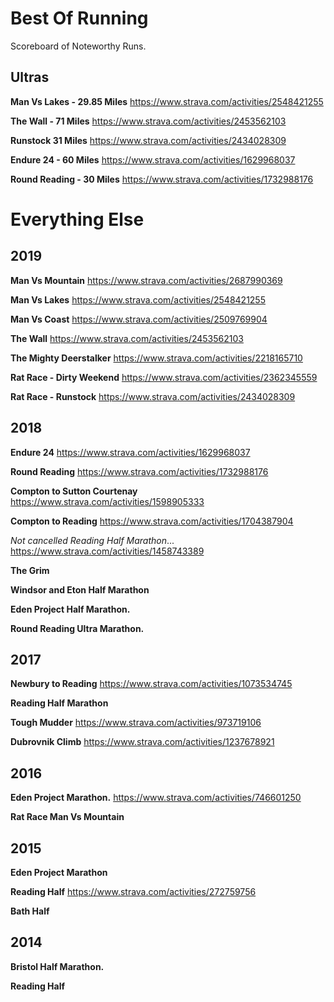 # Best Of Running
Scoreboard of Noteworthy Runs. 

## Ultras

**Man Vs Lakes - 29.85 Miles**
https://www.strava.com/activities/2548421255

**The Wall - 71 Miles**
https://www.strava.com/activities/2453562103 

**Runstock 31 Miles**
https://www.strava.com/activities/2434028309

**Endure 24 - 60 Miles** 
https://www.strava.com/activities/1629968037

**Round Reading - 30 Miles**
https://www.strava.com/activities/1732988176


# Everything Else 

## 2019

**Man Vs Mountain** 
https://www.strava.com/activities/2687990369

**Man Vs Lakes**
https://www.strava.com/activities/2548421255

**Man Vs Coast**
https://www.strava.com/activities/2509769904

**The Wall**
https://www.strava.com/activities/2453562103 

**The Mighty Deerstalker**
https://www.strava.com/activities/2218165710

**Rat Race - Dirty Weekend** 
https://www.strava.com/activities/2362345559

**Rat Race - Runstock** 
https://www.strava.com/activities/2434028309

## 2018

**Endure 24**
https://www.strava.com/activities/1629968037

**Round Reading**
https://www.strava.com/activities/1732988176

**Compton to Sutton Courtenay**
https://www.strava.com/activities/1598905333

**Compton to Reading**
https://www.strava.com/activities/1704387904 

*Not cancelled Reading Half Marathon*...
https://www.strava.com/activities/1458743389

**The Grim**

**Windsor and Eton Half Marathon**

**Eden Project Half Marathon.**

**Round Reading Ultra Marathon.**

## 2017
**Newbury to Reading** https://www.strava.com/activities/1073534745

**Reading Half Marathon**

**Tough Mudder** 
https://www.strava.com/activities/973719106

**Dubrovnik Climb**
https://www.strava.com/activities/1237678921

## 2016
**Eden Project Marathon.**
https://www.strava.com/activities/746601250

**Rat Race Man Vs Mountain**

## 2015
**Eden Project Marathon**

**Reading Half**
https://www.strava.com/activities/272759756

**Bath Half**

## 2014
**Bristol Half Marathon.**

**Reading Half**
